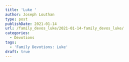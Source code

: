 ```yaml
---
title: 'Luke '
author: Joseph Louthan
type: post
publishDate: 2021-01-14
url: /family_devos_luke/2021-01-14-family_devos_luke/
categories:
  - Devotions
tags:
  - 'Family Devotions: Luke'
draft: true
---
```

